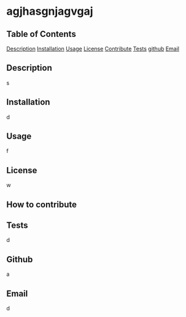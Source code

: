 # agjhasgnjagvgaj

  ## Table of Contents
  [Description](#description)
  [Installation](#installation)
  [Usage](#usage)
  [License](#license)
  [Contribute](#contribute)
  [Tests](#tests)
  [github](#github)
  [Email](#email)


## Description
s
## Installation
d
## Usage
f
## License
w
## How to contribute

## Tests
d
## Github
a
## Email
d



